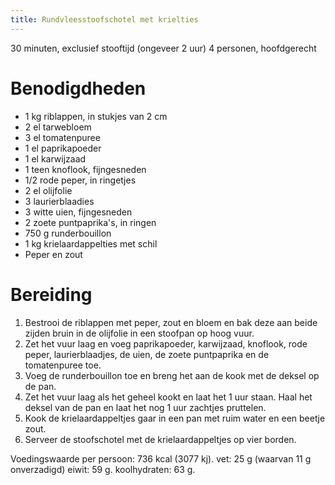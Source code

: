 ```yaml
---
title: Rundvleesstoofschotel met krielties
---
```

30 minuten, exclusief stooftijd (ongeveer 2 uur) 4 personen, hoofdgerecht

# Benodigdheden
* 1 kg riblappen, in stukjes van 2 cm
* 2 el tarwebloem
* 3 el tomatenpuree
* 1 el paprikapoeder
* 1 el karwijzaad
* 1 teen knoflook, fijngesneden
* 1/2 rode peper, in ringetjes
* 2 el olijfolie
* 3 laurierblaadies
* 3 witte uien, fijngesneden
* 2 zoete puntpaprika's, in ringen
* 750 g runderbouillon
* 1 kg krielaardappelties met schil
* Peper en zout

# Bereiding
1. Bestrooi de riblappen met peper, zout en bloem en bak deze aan beide zijden bruin in de olijfolie in een stoofpan op hoog vuur.
2. Zet het vuur laag en voeg paprikapoeder, karwijzaad, knoflook, rode peper, laurierblaadjes, de uien, de zoete puntpaprika en de tomatenpuree toe.
3. Voeg de runderbouillon toe en breng het aan de kook met de deksel op de pan.
4. Zet het vuur laag als het geheel kookt en laat het 1 uur staan. Haal het deksel van de pan en laat het nog 1 uur zachtjes pruttelen.
5. Kook de krielaardappeltjes gaar in een pan met ruim water en een beetje zout.
6. Serveer de stoofschotel met de krielaardappeltjes op vier borden.

Voedingswaarde per persoon:
736 kcal (3077 kj).
vet: 25 g (waarvan 11 g onverzadigd)
eiwit: 59 g.
koolhydraten: 63 g.
